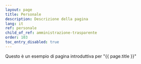 ```yaml
---
layout: page
title: Personale
description: Descrizione della pagina
lang: it
ref: personale
child_of_ref: amministrazione-trasparente
order: 103
toc_entry_disabled: true
---
```


Questo è un esempio di pagina introduttiva per "{{ page.title }}"
